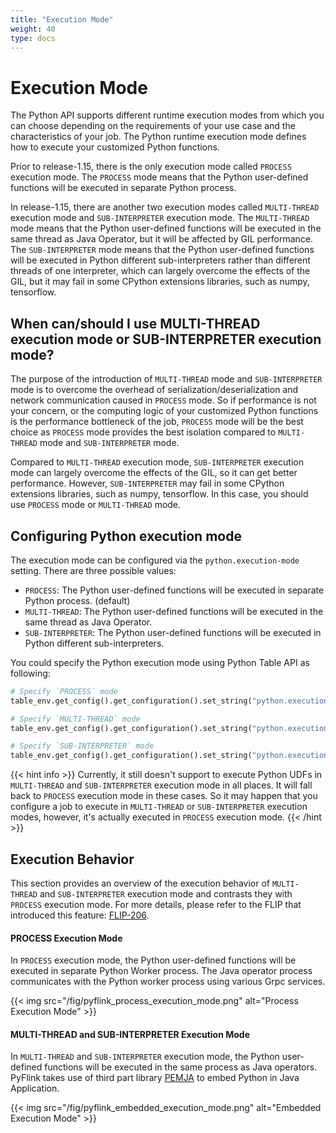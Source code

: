 ```yaml
---
title: "Execution Mode"
weight: 40
type: docs
---
```

<!--
Licensed to the Apache Software Foundation (ASF) under one
or more contributor license agreements.  See the NOTICE file
distributed with this work for additional information
regarding copyright ownership.  The ASF licenses this file
to you under the Apache License, Version 2.0 (the
"License"); you may not use this file except in compliance
with the License.  You may obtain a copy of the License at

  http://www.apache.org/licenses/LICENSE-2.0

Unless required by applicable law or agreed to in writing,
software distributed under the License is distributed on an
"AS IS" BASIS, WITHOUT WARRANTIES OR CONDITIONS OF ANY
KIND, either express or implied.  See the License for the
specific language governing permissions and limitations
under the License.
-->

# Execution Mode

The Python API supports different runtime execution modes from which you can choose depending on the
requirements of your use case and the characteristics of your job. The Python runtime execution mode
defines how to execute your customized Python functions.

Prior to release-1.15, there is the only execution mode called `PROCESS` execution mode. The `PROCESS`
mode means that the Python user-defined functions will be executed in separate Python process.

In release-1.15, there are another two execution modes called `MULTI-THREAD` execution mode and
`SUB-INTERPRETER` execution mode. The `MULTI-THREAD` mode means that the Python user-defined functions
will be executed in the same thread as Java Operator, but it will be affected by GIL performance.
The `SUB-INTERPRETER` mode means that the Python user-defined functions will be executed in Python
different sub-interpreters rather than different threads of one interpreter, which can largely overcome
the effects of the GIL, but it may fail in some CPython extensions libraries, such as numpy, tensorflow. 

## When can/should I use MULTI-THREAD execution mode or SUB-INTERPRETER execution mode?

The purpose of the introduction of `MULTI-THREAD` mode and `SUB-INTERPRETER` mode is to overcome the
overhead of serialization/deserialization and network communication caused in `PROCESS` mode.
So if performance is not your concern, or the computing logic of your customized Python functions is
the performance bottleneck of the job, `PROCESS` mode will be the best choice as `PROCESS` mode provides
the best isolation compared to `MULTI-THREAD` mode and `SUB-INTERPRETER` mode.

Compared to `MULTI-THREAD` execution mode, `SUB-INTERPRETER` execution mode can largely overcome the
effects of the GIL, so it can get better performance. However, `SUB-INTERPRETER` may fail in some CPython
extensions libraries, such as numpy, tensorflow. In this case, you should use `PROCESS` mode or `MULTI-THREAD` mode.

## Configuring Python execution mode

The execution mode can be configured via the `python.execution-mode` setting.
There are three possible values:

 - `PROCESS`: The Python user-defined functions will be executed in separate Python process. (default)
 - `MULTI-THREAD`: The Python user-defined functions will be executed in the same thread as Java Operator.
 - `SUB-INTERPRETER`: The Python user-defined functions will be executed in Python different sub-interpreters.

You could specify the Python execution mode using Python Table API as following:

```python
# Specify `PROCESS` mode
table_env.get_config().get_configuration().set_string("python.execution-mode", "process")

# Specify `MULTI-THREAD` mode
table_env.get_config().get_configuration().set_string("python.execution-mode", "multi-thread")

# Specify `SUB-INTERPRETER` mode
table_env.get_config().get_configuration().set_string("python.execution-mode", "sub-interpreter")
```

{{< hint info >}}
Currently, it still doesn't support to execute Python UDFs in `MULTI-THREAD` and `SUB-INTERPRETER` execution mode
in all places. It will fall back to `PROCESS` execution mode in these cases. So it may happen that you configure a job
to execute in `MULTI-THREAD` or `SUB-INTERPRETER` execution modes, however, it's actually executed in `PROCESS` execution mode.
{{< /hint >}}

## Execution Behavior

This section provides an overview of the execution behavior of `MULTI-THREAD` and `SUB-INTERPRETER`
execution mode and contrasts they with `PROCESS` execution mode. For more
details, please refer to the FLIP that introduced this feature:
[FLIP-206](https://cwiki.apache.org/confluence/display/FLINK/FLIP-206%3A+Support+PyFlink+Runtime+Execution+in+Thread+Mode).

#### PROCESS Execution Mode

In `PROCESS` execution mode, the Python user-defined functions will be executed in separate Python Worker process.
The Java operator process communicates with the Python worker process using various Grpc services.

{{< img src="/fig/pyflink_process_execution_mode.png" alt="Process Execution Mode" >}}

#### MULTI-THREAD and SUB-INTERPRETER Execution Mode

In `MULTI-THREAD` and `SUB-INTERPRETER` execution mode, the Python user-defined functions will be executed in
the same process as Java operators. PyFlink takes use of third part library [PEMJA](https://github.com/alibaba/pemja) to
embed Python in Java Application.

{{< img src="/fig/pyflink_embedded_execution_mode.png" alt="Embedded Execution Mode" >}}
